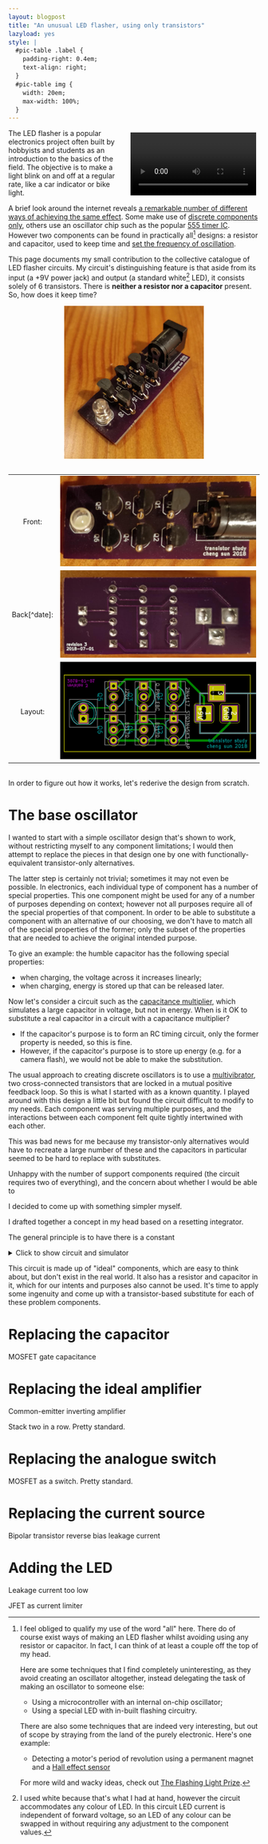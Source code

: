 ```yaml
---
layout: blogpost
title: "An unusual LED flasher, using only transistors"
lazyload: yes
style: |
  #pic-table .label {
    padding-right: 0.4em;
    text-align: right;
  }
  #pic-table img {
    width: 20em; 
    max-width: 100%;
  }
---
```


<video autoplay loop 
       style="float: right; padding: 0.5em; width: 20em; max-width: 50%;"
       src="/assets/images/transistor-study.webm" 
       type="video/webm">
My LED flasher in action. Sorry, your browser doesn't support embedded videos.
</video>

The LED flasher is a popular electronics project often built by hobbyists and
students as an introduction to the basics of the field. The objective is to make
a light blink on and off at a regular rate, like a car indicator or bike light.

A brief look around the internet reveals [a remarkable number of different ways
of achieving the same
effect](https://www.youtube.com/results?search_query=led+flasher+diy). Some make
use of [discrete components only](https://en.wikipedia.org/wiki/Multivibrator),
others use an oscillator chip such as the popular [555 timer
IC](https://en.wikipedia.org/wiki/555_timer_IC). However two components can be
found in practically all[^all] designs: a resistor and capacitor, used to keep
time and [set the frequency of
oscillation](https://en.wikipedia.org/wiki/RC_time_constant).

[^all]: 
    I feel obliged to qualify my use of the word "all" here. There do of course
    exist ways of making an LED flasher whilst avoiding using any resistor or
    capacitor. In fact, I can think of at least a couple off the top of my head.
    <!-- TODO: write some more things here -->
    
    Here are some techniques that I find completely uninteresting, as they 
    avoid creating an oscillator altogether, instead delegating the task of 
    making an oscillator to someone else:

    - Using a microcontroller with an internal on-chip oscillator;
    - Using a special LED with in-built flashing circuitry.
    
    There are also some techniques that are indeed very interesting, but out of
    scope by straying from the land of the purely electronic. Here's one example:
    
    - Detecting a motor's period of revolution using a permanent magnet and a 
      [Hall effect sensor](https://en.wikipedia.org/wiki/Hall_effect_sensor)
    
    For more wild and wacky ideas, check out [The Flashing Light 
    Prize](https://www.flashinglightprize.com/).

This page documents my small contribution to the collective catalogue of LED
flasher circuits. My circuit's distinguishing feature is that aside from its
input (a +9V power jack) and output (a standard white[^led-colour] LED), it
consists solely of 6 transistors. There is **neither a resistor nor a
capacitor** present. So, how does it keep time?

[^led-colour]:
    I used white because that's what I had at hand, however the circuit
    accommodates any colour of LED. In this circuit LED current is independent
    of forward voltage, so an LED of any colour can be swapped in without
    requiring any adjustment to the component values.

<div style="text-align: center;">

<img src="/assets/images/transistor-study-main.jpg"
     alt="My LED flasher"
     style="width: 20em; max-width: 100%;" />

<table id="pic-table" style="display: inline-block;">
  <tr><td class="label" markdown="span">Front:</td><td>
    <img src="/assets/images/transistor-study-front.jpg"
        alt="My LED flasher (front)" />
  </td></tr>
  <tr><td class="label" markdown="span">Back[^date]:</td><td>
    <img src="/assets/images/transistor-study-back.jpg"
        alt="My LED flasher (back)" />
  </td></tr>
  <tr><td class="label" markdown="span">Layout:</td><td>
    <img src="/assets/images/transistor-study-pcb.png"
        alt="My LED flasher (PCB)" />
  </td></tr>
</table>

</div>

[^date]:
    You may notice that I designed this circuit quite some time ago: the back of
    the PCB has 2018-07-01 printed on it. Indeed, it wasn't until now that I had
    a chance to go back to this little project and finish the write-up.
    
    There's some other neat stuff in the works right now, but I'm not sure when 
    those will end up getting written up, sorry. Consider myself a very deeply 
    pipelined processor!

In order to figure out how it works, let's rederive the design from scratch.

# The base oscillator

I wanted to start with a simple oscillator design that's shown to work, without
restricting myself to any component limitations; I would then attempt to replace
the pieces in that design one by one with functionally-equivalent
transistor-only alternatives.

The latter step is certainly not trivial; sometimes it may not even be possible.
In electronics, each individual type of component has a number of special
properties. This one component might be used for any of a number of purposes
depending on context; however not all purposes require all of the special
properties of that component. In order to be able to substitute a component with
an alternative of our choosing, we don't have to match all of the special
properties of the former; only the subset of the properties that are needed to
achieve the original intended purpose.

To give an example: the humble capacitor has the following special properties:

- when charging, the voltage across it increases linearly;
- when charging, energy is stored up that can be released later.

Now let's consider a circuit such as the [capacitance
multiplier](https://en.wikipedia.org/wiki/Capacitance_multiplier), which
simulates a large capacitor in voltage, but not in energy. When is it OK to
substitute a real capacitor in a circuit with a capacitance multiplier?

- If the capacitor's purpose is to form an RC timing circuit, only the former
property is needed, so this is fine. 
- However, if the capacitor's purpose is to store up energy (e.g. for a camera
flash), we would not be able to make the substitution.


The usual approach to creating discrete oscillators is to use a
[multivibrator](https://en.wikipedia.org/wiki/Multivibrator), two
cross-connected transistors that are locked in a mutual positive feedback loop.
So this is what I started with as a known quantity. 
I played around with this design a little bit but found the circuit difficult
to modify to my needs. Each component was serving multiple purposes, and the
interactions between each component felt quite tightly intertwined with each
other.

This was bad news for me because my transistor-only alternatives would have to recreate a large number of these 
and the capacitors in particular seemed to be hard to replace
with substitutes.

Unhappy with the number of support components required (the circuit requires two
of everything), and the concern about whether I would be able to 

I decided to come up with something simpler myself.

I drafted together a concept in my head based on a resetting integrator.

The general principle is to have there is a constant

<details><summary>Click to show circuit and simulator</summary>

<iframe class="lazy" style="width: 100%; height: 20em;" data-src="http://www.falstad.com/circuit/circuitjs.html?cct=$+1+0.000005+16.817414165184545+50+5+50%0A159+320+240+320+336+0+1+100000000000000%0Ac+368+240+368+336+0+1e-10+2.1918047520401607%0Aw+320+240+368+240+0%0Aw+368+336+320+336+0%0Ag+368+336+368+352+0%0AR+368+176+368+128+0+0+40+9+0+0+0.5%0Aw+320+240+288+240+0%0Aw+288+288+304+288+0%0Ar+368+176+368+240+0+1000000000%0AO+368+240+432+240+0%0Aw+288+288+288+240+0%0Ao+9+64+0+4098+5+0.1+0+1%0A"></iframe>

<p markdown="span">

[Click for full screen version](http://www.falstad.com/circuit/circuitjs.html?cct=$+1+0.000005+16.817414165184545+50+5+50%0A159+320+240+320+336+0+1+100000000000000%0Ac+368+240+368+336+0+1e-10+2.1918047520401607%0Aw+320+240+368+240+0%0Aw+368+336+320+336+0%0Ag+368+336+368+352+0%0AR+368+176+368+128+0+0+40+9+0+0+0.5%0Aw+320+240+288+240+0%0Aw+288+288+304+288+0%0Ar+368+176+368+240+0+1000000000%0AO+368+240+432+240+0%0Aw+288+288+288+240+0%0Ao+9+64+0+4098+5+0.1+0+1%0A)

</p>
</details>

This circuit is made up of "ideal" components, which are easy to think about,
but don't exist in the real world. It also has a resistor and capacitor in it,
which for our intents and purposes also cannot be used. It's time to apply some
ingenuity and come up with a transistor-based substitute for each of these
problem components.

# Replacing the capacitor

MOSFET gate capacitance

# Replacing the ideal amplifier

<!-- TODO: make sure that somewhere in the above formulation there is actually an
amplifier -->

Common-emitter inverting amplifier

Stack two in a row. Pretty standard.

# Replacing the analogue switch

MOSFET as a switch. Pretty standard.

# Replacing the current source

<!-- TODO: make the above a current source -->

Bipolar transistor reverse bias leakage current

# Adding the LED

Leakage current too low

JFET as current limiter
